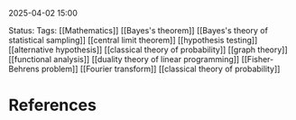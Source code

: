 2025-04-02 15:00

Status:
Tags: [[Mathematics]] [[Bayes's theorem]] [[Bayes's theory of statistical sampling]] [[central limit theorem]] [[hypothesis testing]] [[alternative hypothesis]] [[classical theory of probability]] [[graph theory]] [[functional analysis]] [[duality theory of linear programming]] [[Fisher-Behrens problem]] [[Fourier transform]] [[classical theory of probability]]

# References
